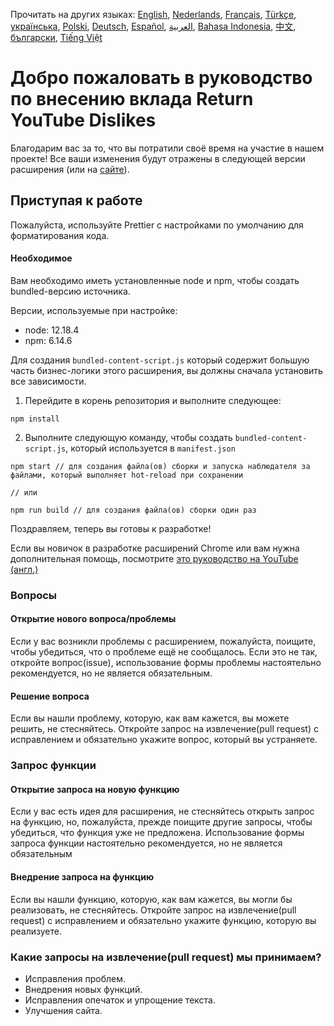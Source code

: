 Прочитать на других языках: [English](CONTRIBUTING.md), [Nederlands](CONTRIBUTINGnl.md), [Français](CONTRIBUTINGfr.md), [Türkçe](CONTRIBUTINGtr.md), [українська](CONTRIBUTINGuk.md), [Polski](CONTRIBUTINGpl.md), [Deutsch](CONTRIBUTINGde.md), [Español](CONTRIBUTINGes.md), [العربية](CONTRIBUTINGar.md), [Bahasa Indonesia](CONTRIBUTINGid.md), [中文](CONTRIBUTINGcn.md), [български](CONTRIBUTINGbg.md), [Tiếng Việt](CONTRIBUTINGvi.md)


# Добро пожаловать в руководство по внесению вклада Return YouTube Dislikes

Благодарим вас за то, что вы потратили своё время на участие в нашем проекте! Все ваши изменения будут отражены в следующей версии расширения (или на [сайте](https://www.returnyoutubedislike.com/)).

## Приступая к работе

Пожалуйста, используйте Prettier с настройками по умолчанию для форматирования кода.

#### Необходимое

Вам необходимо иметь установленные node и npm, чтобы создать bundled-версию источника.

Версии, используемые при настройке:

- node: 12.18.4
- npm: 6.14.6

Для создания `bundled-content-script.js` который содержит большую часть бизнес-логики этого расширения, вы должны сначала установить все зависимости.

1. Перейдите в корень репозитория и выполните следующее:

```
npm install
```

2. Выполните следующую команду, чтобы создать `bundled-content-script.js`, который используется в `manifest.json`

```
npm start // для создания файла(ов) сборки и запуска наблюдателя за файлами, который выполняет hot-reload при сохранении

// или

npm run build // для создания файла(ов) сборки один раз
```

Поздравляем, теперь вы готовы к разработке!

Если вы новичок в разработке расширений Chrome или вам нужна дополнительная помощь, посмотрите [это руководство на YouTube (англ.)](https://www.youtube.com/watch?v=mdOj6HYE3_0)

### Вопросы

#### Открытие нового вопроса/проблемы

Если у вас возникли проблемы с расширением, пожалуйста, поищите, чтобы убедиться, что о проблеме ещё не сообщалось. Если это не так, откройте вопрос(issue), использование формы проблемы настоятельно рекомендуется, но не является обязательным.

#### Решение вопроса

Если вы нашли проблему, которую, как вам кажется, вы можете решить, не стесняйтесь. Откройте запрос на извлечение(pull request) с исправлением и обязательно укажите вопрос, который вы устраняете.

### Запрос функции

#### Открытие запроса на новую функцию

Если у вас есть идея для расширения, не стесняйтесь открыть запрос на функцию, но, пожалуйста, прежде поищите другие запросы, чтобы убедиться, что функция уже не предложена. Использование формы запроса функции настоятельно рекомендуется, но не является обязательным

#### Внедрение запроса на функцию

Если вы нашли функцию, которую, как вам кажется, вы могли бы реализовать, не стесняйтесь. Откройте запрос на извлечение(pull request) с исправлением и обязательно укажите функцию, которую вы реализуете.

### Какие запросы на извлечение(pull request) мы принимаем?

- Исправления проблем.
- Внедрения новых функций.
- Исправления опечаток и упрощение текста.
- Улучшения сайта.
